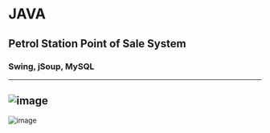 # JAVA 
## Petrol Station Point of Sale System
### Swing, jSoup, MySQL
---
![image](https://github.com/prakharraj1302/java_pos_petrol_station/assets/63489114/a865f88e-f8a8-495a-bed7-9a765a213f7b)
---
![image](https://github.com/prakharraj1302/java_pos_petrol_station/assets/63489114/dfb470e4-d4bd-4d2c-be47-7ea355a41d3f)
